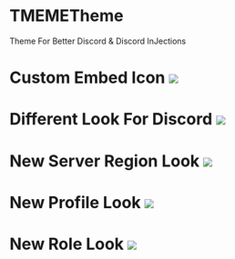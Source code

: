 # TMEMETheme
Theme For Better Discord &amp; Discord InJections

# Custom Embed Icon ![](https://goo.gl/3mW85S)

# Different Look For Discord ![](https://goo.gl/HaZsLR)

# New Server Region Look ![](https://goo.gl/NvfsxG)

# New Profile Look ![](https://goo.gl/7ygnoh)

# New Role Look ![](https://goo.gl/QDiB94)
